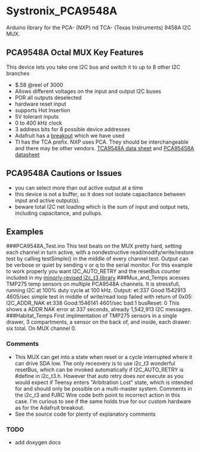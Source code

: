 # Systronix_PCA9548A
Arduino library for the PCA- (NXP) nd TCA- (Texas Instruments) 9458A I2C MUX.

## PCA9548A Octal MUX Key Features
This device lets you take one I2C bus and switch it to up to 8 other I2C branches
 - $.58 @reel of 3000
 - Allows different voltages on the input and output I2C buses
 - POR all outputs deselected
 - hardware reset input
 - supports Hot Insertion
 - 5V tolerant inputs
 - 0 to 400 kHz clock
  - 3 address bits for 8 possible device addresses
 - Adafruit has a [breakout](https://learn.adafruit.com/adafruit-tca9548a-1-to-8-i2c-multiplexer-breakout/overview) which we have used
 - TI has the TCA prefix. NXP uses PCA. They should be interchangeable and there may be other vendors. [TCA9548A data sheet](http://www.ti.com/product/tca9548a) and [PCA95458A datasheet](www.nxp.com/documents/data_sheet/PCA9548A.pdf)

## PCA9548A Cautions or Issues
 - you can select more than out active output at a time
 - this device is not a buffer, so it does not isolate capacitance between input and active output(s).
 - beware total I2C net loading which is the sum of input and output nets, including capacitance, and pullups.

## Examples
###PCA9548A_Test.ino 
This test beats on the MUX pretty hard, setting each channel in turn active, with a nondestructive read/modify/write/restore test by calling testSimple()
 in the middle of every channel test. Output can be verbose or quiet by sending v or q to the serial monitor. For this example to work properly you want I2C_AUTO_RETRY
 and the resetBus counter included in my [minorly-revised i2c_t3 library](https://github.com/systronix/i2c_t3)
###Mux_and_Temps 
acesses TMP275 temp sensors on multiple PCA9548A channels. It is stressfull, running I2C at 100% duty cycle at 100 kHz. Output:
	et:337  Good:1542913  4605/sec
	simple test in middle of write/read loop failed with return of 0x05: I2C_ADDR_NAK
	et:338  Good:1546141  4601/sec  bad:1  busReset: 0
This shows a ADDR NAK error at 337 seconds, already 1,542,913 I2C messages.
###Habitat_Temps
First implmentation of TMP275 sensors in a single drawer, 3 compartments, a sensor on the back of, and inside, each drawer: six total. On MUX channel 0.
 
### Comments
 - This MUX can get into a state when reset or a cycle interrupted where it can drive SDA low. 
 The only receovery is to use i2c_t3 wonderful resetBus, which can be invoked automatically if I2C_AUTO_RETRY is #define in i2c_t3.h.
 However that auto retry does *not* execute as you would expect if Teensy enters "Arbitration Lost" state, which is intended for and should only be possible on a multi-master system. Comments in the i2c_t3 and PJRC Wire code both point to incorrect action in this case.
 I'm curious to see if the same holds true for our custom hardware as for the Adafruit breakout.
 - See the source code for plenty of explanatory comments

### TODO
 - add doxygen docs
